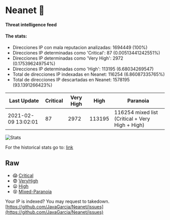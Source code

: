 # Neanet :hocho:
#### Threat intelligence feed
#### The stats:

- Direcciones IP con mala reputacion analizadas: 1694449 (100%)
- Direcciones IP determinadas como 'Critical':  87 (0.00513441242551%)
- Direcciones IP determinadas como 'Very High':  2972 (0.175396249754%)
- Direcciones IP determinadas como 'High':  113195 (6.68034269547)
- Total de direcciones IP indexadas en Neanet:  116254 (6.86087335765%)
- Total de direcciones IP descartadas en Neanet:  1578195 (93.1391266423%)

| Last Update | Critical | Very High | High | Paranoia |
| --- | --- | --- | --- | --- |
| 2021-02-09 13:02:01 | 87 | 2972 | 113195 | 116254 mixed list (Critical + Very High + High)|

![Stats](https://docs.google.com/spreadsheets/d/e/2PACX-1vSnaNMIXVabIpDJjufMlzH7poXnshF3mgd8Is1g9ytUEzVsP5my4Trn8f-xkoLLQ38xpL3HtmUexLo6/pubchart?oid=501124687&format=image)

For the historical stats go to: [link](/stats.csv)
## Raw
- :scream: [Critical](https://raw.githubusercontent.com/JavaGarcia/Neanet/master/blacklists/neanet_critical.txt)
- :fearful: [VeryHigh](https://raw.githubusercontent.com/JavaGarcia/Neanet/master/blacklists/neanet_veryHigh.txtt)
- :frowning: [High](https://raw.githubusercontent.com/JavaGarcia/Neanet/master/blacklists/neanet_high.txt)
- :dizzy_face: [Mixed-Paranoia](https://raw.githubusercontent.com/JavaGarcia/Neanet/master/blacklists/neanet_all.txt)


Your IP is indexed? You may request to takedown. [https://github.com/JavaGarcia/Neanet/issues](https://github.com/JavaGarcia/Neanet/issues)










































































































































































































































































































































































































































































































































































































































































































































































































































































































































































































































































































































































































































































































































































































































































































































































































































































































































































































































































































































































































































































































































































































































































































































































































































































































































































































































































































































































































































































































































































































































































































































































































































































































































































































































































































































































































































































































































































































































































































































































































































































































































































































































